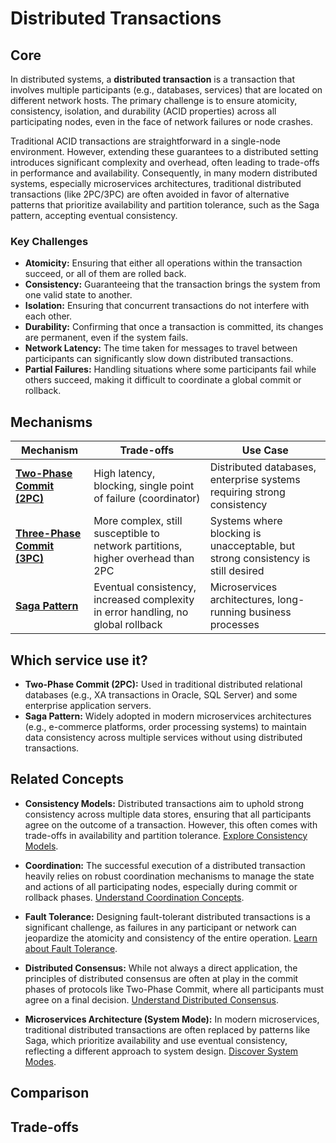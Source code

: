# Distributed Transactions

## Core

In distributed systems, a **distributed transaction** is a transaction that involves multiple participants (e.g., databases, services) that are located on different network hosts. The primary challenge is to ensure atomicity, consistency, isolation, and durability (ACID properties) across all participating nodes, even in the face of network failures or node crashes.

Traditional ACID transactions are straightforward in a single-node environment. However, extending these guarantees to a distributed setting introduces significant complexity and overhead, often leading to trade-offs in performance and availability. Consequently, in many modern distributed systems, especially microservices architectures, traditional distributed transactions (like 2PC/3PC) are often avoided in favor of alternative patterns that prioritize availability and partition tolerance, such as the Saga pattern, accepting eventual consistency.

### Key Challenges

-   **Atomicity:** Ensuring that either all operations within the transaction succeed, or all of them are rolled back.
-   **Consistency:** Guaranteeing that the transaction brings the system from one valid state to another.
-   **Isolation:** Ensuring that concurrent transactions do not interfere with each other.
-   **Durability:** Confirming that once a transaction is committed, its changes are permanent, even if the system fails.
-   **Network Latency:** The time taken for messages to travel between participants can significantly slow down distributed transactions.
-   **Partial Failures:** Handling situations where some participants fail while others succeed, making it difficult to coordinate a global commit or rollback.

## Mechanisms

| Mechanism | Trade-offs | Use Case |
|---|---|---|
| **[Two-Phase Commit (2PC)](./two-phase-commit)** | High latency, blocking, single point of failure (coordinator) | Distributed databases, enterprise systems requiring strong consistency |
| **[Three-Phase Commit (3PC)](./three-phase-commit)** | More complex, still susceptible to network partitions, higher overhead than 2PC | Systems where blocking is unacceptable, but strong consistency is still desired |
| **[Saga Pattern](./saga-pattern)** | Eventual consistency, increased complexity in error handling, no global rollback | Microservices architectures, long-running business processes |

## Which service use it?

-   **Two-Phase Commit (2PC):** Used in traditional distributed relational databases (e.g., XA transactions in Oracle, SQL Server) and some enterprise application servers.
-   **Saga Pattern:** Widely adopted in modern microservices architectures (e.g., e-commerce platforms, order processing systems) to maintain data consistency across multiple services without using distributed transactions.

## Related Concepts

-   **Consistency Models:** Distributed transactions aim to uphold strong consistency across multiple data stores, ensuring that all participants agree on the outcome of a transaction. However, this often comes with trade-offs in availability and partition tolerance. [Explore Consistency Models](../consistency-models/README.md).

-   **Coordination:** The successful execution of a distributed transaction heavily relies on robust coordination mechanisms to manage the state and actions of all participating nodes, especially during commit or rollback phases. [Understand Coordination Concepts](../coordination/README.md).

-   **Fault Tolerance:** Designing fault-tolerant distributed transactions is a significant challenge, as failures in any participant or network can jeopardize the atomicity and consistency of the entire operation. [Learn about Fault Tolerance](../fault-tolerance/README.md).

-   **Distributed Consensus:** While not always a direct application, the principles of distributed consensus are often at play in the commit phases of protocols like Two-Phase Commit, where all participants must agree on a final decision. [Understand Distributed Consensus](../distributed-consensus/README.md).

-   **Microservices Architecture (System Mode):** In modern microservices, traditional distributed transactions are often replaced by patterns like Saga, which prioritize availability and use eventual consistency, reflecting a different approach to system design. [Discover System Modes](../system-mode/README.md).
## Comparison

## Trade-offs
